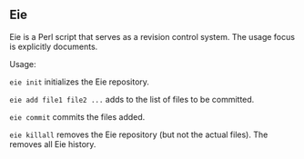 Eie
---
Eie is a Perl script that serves as a revision control system. The usage focus is explicitly documents.

Usage:

`eie init` initializes the Eie repository.

`eie add file1 file2 ...` adds to the list of files to be committed.

`eie commit` commits the files added.

`eie killall` removes the Eie repository (but not the actual files). The removes all Eie history.